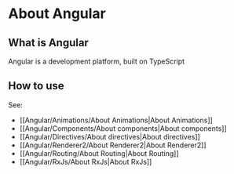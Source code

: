 # About Angular
## What is Angular
Angular is a development platform, built on TypeScript
## How to use
See:
- [[Angular/Animations/About Animations|About Animations]]
- [[Angular/Components/About components|About components]]
- [[Angular/Directives/About directives|About directives]]
- [[Angular/Renderer2/About Renderer2|About Renderer2]]
- [[Angular/Routing/About Routing|About Routing]]
- [[Angular/RxJs/About RxJs|About RxJs]]